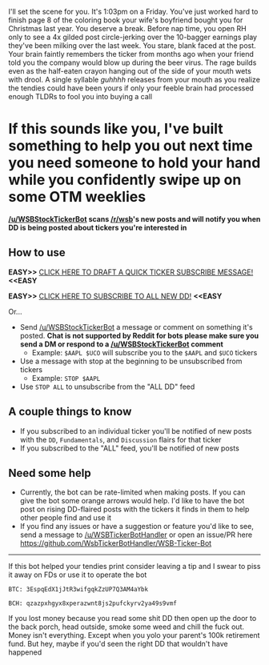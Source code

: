 I'll set the scene for you. It's 1:03pm on a Friday. You've just worked hard to finish page 8 of the coloring book your wife's boyfriend bought you for Christmas last year. You deserve a break. Before nap time, you open RH only to see a 4x gilded post circle-jerking over the 10-bagger earnings play they've been milking over the last week. You stare, blank faced at the post. Your brain faintly remembers the ticker from months ago when your friend told you the company would blow up during the beer virus. The rage builds even as the half-eaten crayon hanging out of the side of your mouth wets with drool. A single syllable _guhhhh_ releases from your mouth as you realize the tendies could have been yours if only your feeble brain had processed enough TLDRs to fool you into buying a call


# If this sounds like you, I've built something to help you out next time you need someone to hold your hand while you confidently swipe up on some OTM weeklies

**[/u/WSBStockTickerBot](https://www.reddit.com/user/WSBStockTickerBot) scans [/r/wsb](https://www.reddit.com/r/wallstreetbets/ "WSB")'s new posts and will notify you when DD is being posted about tickers you're interested in**

## How to use
**EASY>>** [CLICK HERE TO DRAFT A QUICK TICKER SUBSCRIBE MESSAGE!](https://np.reddit.com/message/compose/?to=WSBStockTickerBot&subject=Subcribe%20Me&message=You%27ll%20be%20subscribed%20to%20%24MSFT%20and%20%24AAPL%20as%20an%20example%0AType%20more%20tickers%20anywhere%20and%2For%20erase%20the%20line%20above%20if%20you%20don%27t%20want%20those) **<<EASY**

**EASY>>** [CLICK HERE TO SUBSCRIBE TO ALL NEW DD!](https://np.reddit.com/message/compose/?to=WSBStockTickerBot&subject=Subcribe%20Me&message=ALL%20DD) **<<EASY**

Or...

* Send [/u/WSBStockTickerBot](https://www.reddit.com/user/WSBStockTickerBot) a message or comment on something it's posted. **Chat is not supported by Reddit for bots please make sure you send a DM or respond to a [/u/WSBStockTickerBot](https://www.reddit.com/user/WSBStockTickerBot) comment**
  * Example: `$AAPL $UCO` will subscribe you to the `$AAPL` and `$UCO` tickers
* Use a message with stop at the beginning to be unsubscribed from tickers
  * Example: `STOP $AAPL`
* Use `STOP ALL` to unsubscribe from the "ALL DD" feed

## A couple things to know
* If you subscribed to an individual ticker you'll be notified of new posts with the `DD`, `Fundamentals`, and `Discussion` flairs for that ticker
* If you subscribed to the "ALL" feed, you'll be notified of new posts 

## Need some help
* Currently, the bot can be rate-limited when making posts. If you can give the bot some orange arrows would help. I'd like to have the bot post on rising DD-flaired posts with the tickers it finds in them to help other people find and use it
* If you find any issues or have a suggestion or feature you'd like to see, send a message to [/u/WSBTickerBotHandler](https://www.reddit.com/user/WSBTickerBotHandler) or open an issue/PR here https://github.com/WsbTickerBotHandler/WSB-Ticker-Bot

---

If this bot helped your tendies print consider leaving a tip and I swear to piss it away on FDs or use it to operate the bot

`BTC: 3EspqEdX1jJtR3wifgqkZzUP7Q3AM4aYbk`

`BCH: qzazpxhgyx8xperazwnt8js2pufckyrv2ya49s9vmf`

If you lost money because you read some shit DD then open up the door to the back porch, head outside, smoke some weed and chill the fuck out. Money isn't everything. Except when you yolo your parent's 100k retirement fund. But hey, maybe if you'd seen the right DD that wouldn't have happened
